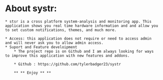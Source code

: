 
# About systr:
    * stsr is a cross platform system-analysis and monitoring app. This application shows you real time hardware information and and allow you to set custom notifications, themes, and much more. 

    * Access: this application does not require or need to access admin and will never ask you to allow admin access.
    * Suport and Feature develoipment
        * The project repo is on Github and I am always looking for ways to improve this application with new features and addons. 

        * Github : https://github.com/tylerbadger23/systr

        ** ** Enjoy ** **
